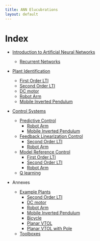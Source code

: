 ```yaml
---
title: ANN Elucubrations
layout: default
---
```

<script src="https://cdn.mathjax.org/mathjax/latest/MathJax.js?config=TeX-AMS-MML_HTMLorMML" type="text/javascript"></script>

# Index

  * [Introduction to Artificial Neural Networks](ann_intro.html)
	* [Recurrent Networks](ann_recurrent.html)
  
  * [Plant Identification](plant_id.html)
	* [First Order LTI](plant_id__fo_lti.html)
	* [Second Order LTI](plant_id__so_lti.html)
    * [DC motor](plant_id_dc_motor.html)
	* [Robot Arm](plant_id_robot_arm.html)
	* [Mobile Inverted Pendulum](plant_id__mip_simple.html)
  
  * [Control Systems](control_systems.html)
	* [Predictive Control](predictive_control.html)
	  <!--* [DC Motor](predictive_ctl_dc_motor.html) -->
	  * [Robot Arm](mpc_robot_arm.html)
	  * [Mobile Inverted Pendulum](mpc__mip_simple.html)
    * [Feedback Linearization Control](feedback_linearization_control.html)
	  * [Second Order LTI](nli__so_lti.html)
	  * [Robot Arm](nli__robot_arm.html)
	* [Model Reference Control](model_reference_control.html)
	  * [First Order LTI](mrc__fo_lti.html)
	  * [Second Order LTI](mrc__so_lti.html)
	  * [Robot Arm](mrc__robot_arm.html)
    * [Q learning](dql.html)
	  
  * Annexes
	* [Example Plants](plants.html)
	  * [Second Order LTI](plant__so_lti.html)
	  * [DC motor](dc_motor.html)
	  * [Robot Arm](robot_arm.html)
	  * [Mobile Inverted Pendulum](mip.html)
	  * [Bicycle](bicycle.html)
	  <!--* [Mobile Inverted Pendulum](mobile_inverted_pendulum.html) -->
	  <!--* [Car-like vehicle](car.html) -->
	  * [Planar VTOL](pvtol.html)
	  * [Planar VTOL with Pole](pvtol_pole.html)
	  <!--* [Longitudinal fixed wing](longitudinal_aicraft.html) -->
	  <!--* [Lateral fixed wing](lateral_aicraft.html) -->
    * [Toolboxes](toolboxes.html)

